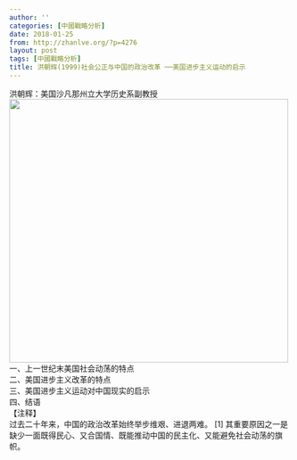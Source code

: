 ```yaml
---
author: ''
categories: [中國戰略分析]
date: 2018-01-25
from: http://zhanlve.org/?p=4276
layout: post
tags: [中國戰略分析]
title: 洪朝辉(1999)社会公正与中国的政治改革 ──美国进步主义运动的启示
---
```


<div id="entry">
<div class="at-above-post addthis_tool" data-url="http://zhanlve.org/?p=4276">
</div>
<div class="article-author">
  洪朝辉：美国沙凡那州立大学历史系副教授
 </div>
<div class="article-author">
</div>
<div class="article-author-attributes">
<img alt="" class="aligncenter size-full wp-image-4277" height="473" sizes="(max-width: 500px) 100vw, 500px" src="http://zhanlve.org/wp-content/uploads/2018/02/洪朝辉.jpg" srcset="http://zhanlve.org/wp-content/uploads/2018/02/洪朝辉.jpg 500w, http://zhanlve.org/wp-content/uploads/2018/02/洪朝辉-300x284.jpg 300w" width="500"/>
</div>
<div class="article-keywords">
</div>
<div class="article-ack">
  一、上一世纪末美国社会动荡的特点
  <br/>
  二、美国进步主义改革的特点
  <br/>
  三、美国进步主义运动对中国现实的启示
  <br/>
  四、结语
  <br/>
  【注释】
 </div>
<div class="article-content">
  过去二十年来，中国的政治改革始终举步维艰、进退两难。
  <a href="http://www.modernchinastudies.org/magazine%20data/mcs1999/mcs990102.html#[1]" name="1">
</a>
  [1] 其重要原因之一是缺少一面既得民心、又合国情、既能推动中国的民主化、又能避免社会动荡的旗帜。
 </div>
</div>
